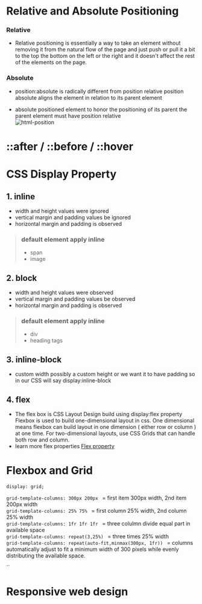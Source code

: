 # Relative and Absolute Positioning
### Relative
- Relative positioning is
  essentially a way to take an element without removing it from the natural flow of the page and just push or pull
  it a bit to the top the bottom on the left or the right and it doesn't affect the rest of the elements on the page.  

### Absolute
  - position:absolute is radically different from position relative position absolute aligns the element in relation to its parent element  

  - absolute positioned element to honor the positioning of its parent the parent element must have position relative  
  ![html-position](https://github.com/Ishan4u/clean-blog/assets/111623376/396168d5-c7a8-42f3-9475-782f2c04c95f)

  # ::after / ::before  / ::hover

  # CSS Display Property  
  ## 1. inline
  - width and height values were ignored
  - vertical margin and padding values be ignored
  - horizontal margin and padding is observed  

 > ### default element apply inline
 > - span
 > - image  


  ## 2. block
  - width and height values were observed
  - vertical margin and padding values be observed
  - horizontal margin and padding is observed

   > ### default element apply inline
   > - div
   > - heading tags  

## 3. inline-block
- custom width possibly a custom height or we want it to have padding so in our CSS will say display:inline-block

## 4. flex
- The flex box is CSS Layout Design build using display:flex property Flexbox is used to build one-dimensional layout in css. One dimensional means flexbox can build layout in one dimension ( either row or column ) at one time. For two-dimensional layouts, use CSS Grids that can handle both row and column.  
- learn more flex properties [Flex property](https://tutorial.techaltum.com/css-flexbox.html#:~:text=Flex%20is%20the%20value%20of,auto%20width%20and%20auto%20height.)

# Flexbox and Grid


`display: grid;`  

`grid-template-columns: 300px 200px ` = first item 300px width, 2nd item 200px width  
`grid-template-columns: 25% 75% ` = first column 25% width, 2nd column 25% width  
`grid-template-columns: 1fr 1fr 1fr ` = three colulmn divide equal part in available space  
`grid-template-columns: repeat(3,25%) ` = three times 25% width  
`grid-template-columns: repeat(auto-fit,minmax(300px, 1fr)) ` = columns automatically adjust to fit a minimum width of 300 pixels while evenly distributing the available space.  

``

# Responsive web design


